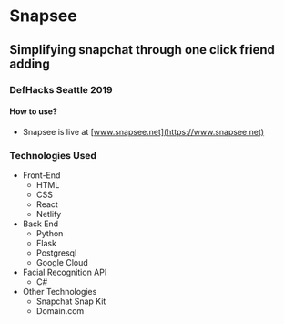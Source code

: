 # Snapsee
## Simplifying snapchat through one click friend adding
### DefHacks Seattle 2019

#### How to use?
 - Snapsee is live at [www.snapsee.net](https://www.snapsee.net)
 
### Technologies Used
 - Front-End
   - HTML
   - CSS
   - React
   - Netlify
 - Back End
   - Python
   - Flask
   - Postgresql
   - Google Cloud
 - Facial Recognition API
   - C#
 - Other Technologies
   - Snapchat Snap Kit
   - Domain.com
